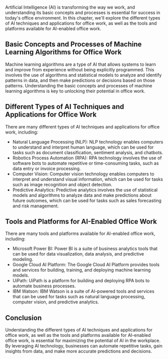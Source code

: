 
Artificial Intelligence (AI) is transforming the way we work, and understanding its basic concepts and processes is essential for success in today's office environment. In this chapter, we'll explore the different types of AI techniques and applications for office work, as well as the tools and platforms available for AI-enabled office work.

Basic Concepts and Processes of Machine Learning Algorithms for Office Work
---------------------------------------------------------------------------

Machine learning algorithms are a type of AI that allows systems to learn and improve from experience without being explicitly programmed. This involves the use of algorithms and statistical models to analyze and identify patterns in data, and then make predictions or decisions based on those patterns. Understanding the basic concepts and processes of machine learning algorithms is key to unlocking their potential in office work.

Different Types of AI Techniques and Applications for Office Work
-----------------------------------------------------------------

There are many different types of AI techniques and applications for office work, including:

* Natural Language Processing (NLP): NLP technology enables computers to understand and interpret human language, which can be used for tasks such as document classification, sentiment analysis, and chatbots.
* Robotics Process Automation (RPA): RPA technology involves the use of software bots to automate repetitive or time-consuming tasks, such as data entry or invoice processing.
* Computer Vision: Computer vision technology enables computers to interpret and understand visual information, which can be used for tasks such as image recognition and object detection.
* Predictive Analytics: Predictive analytics involves the use of statistical models and algorithms to analyze data and make predictions about future outcomes, which can be used for tasks such as sales forecasting and risk management.

Tools and Platforms for AI-Enabled Office Work
----------------------------------------------

There are many tools and platforms available for AI-enabled office work, including:

* Microsoft Power BI: Power BI is a suite of business analytics tools that can be used for data visualization, data analysis, and predictive modeling.
* Google Cloud AI Platform: The Google Cloud AI Platform provides tools and services for building, training, and deploying machine learning models.
* UiPath: UiPath is a platform for building and deploying RPA bots to automate business processes.
* IBM Watson: IBM Watson is a suite of AI-powered tools and services that can be used for tasks such as natural language processing, computer vision, and predictive analytics.

Conclusion
----------

Understanding the different types of AI techniques and applications for office work, as well as the tools and platforms available for AI-enabled office work, is essential for maximizing the potential of AI in the workplace. By leveraging AI technology, businesses can automate repetitive tasks, gain insights from data, and make more accurate predictions and decisions.
